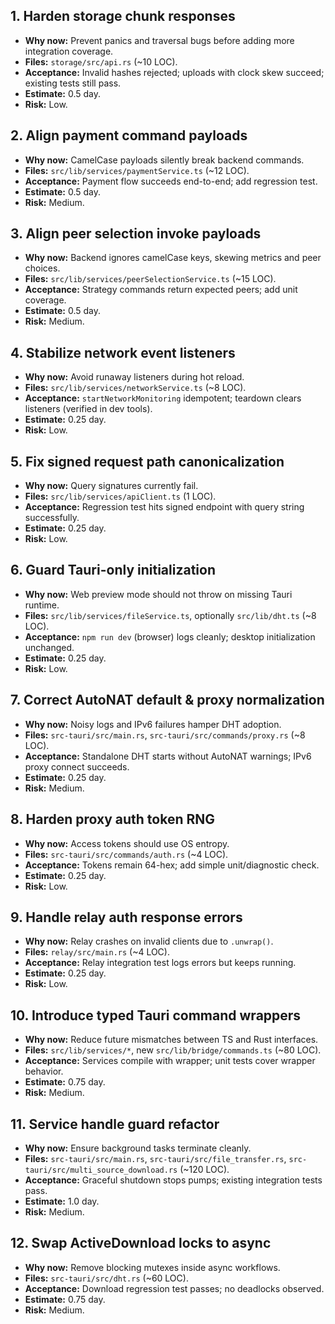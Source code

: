 ## 1. Harden storage chunk responses
- **Why now:** Prevent panics and traversal bugs before adding more integration coverage.
- **Files:** `storage/src/api.rs` (~10 LOC).
- **Acceptance:** Invalid hashes rejected; uploads with clock skew succeed; existing tests still pass.
- **Estimate:** 0.5 day.
- **Risk:** Low.

## 2. Align payment command payloads
- **Why now:** CamelCase payloads silently break backend commands.
- **Files:** `src/lib/services/paymentService.ts` (~12 LOC).
- **Acceptance:** Payment flow succeeds end-to-end; add regression test.
- **Estimate:** 0.5 day.
- **Risk:** Medium.

## 3. Align peer selection invoke payloads
- **Why now:** Backend ignores camelCase keys, skewing metrics and peer choices.
- **Files:** `src/lib/services/peerSelectionService.ts` (~15 LOC).
- **Acceptance:** Strategy commands return expected peers; add unit coverage.
- **Estimate:** 0.5 day.
- **Risk:** Medium.

## 4. Stabilize network event listeners
- **Why now:** Avoid runaway listeners during hot reload.
- **Files:** `src/lib/services/networkService.ts` (~8 LOC).
- **Acceptance:** `startNetworkMonitoring` idempotent; teardown clears listeners (verified in dev tools).
- **Estimate:** 0.25 day.
- **Risk:** Low.

## 5. Fix signed request path canonicalization
- **Why now:** Query signatures currently fail.
- **Files:** `src/lib/services/apiClient.ts` (1 LOC).
- **Acceptance:** Regression test hits signed endpoint with query string successfully.
- **Estimate:** 0.25 day.
- **Risk:** Low.

## 6. Guard Tauri-only initialization
- **Why now:** Web preview mode should not throw on missing Tauri runtime.
- **Files:** `src/lib/services/fileService.ts`, optionally `src/lib/dht.ts` (~8 LOC).
- **Acceptance:** `npm run dev` (browser) logs cleanly; desktop initialization unchanged.
- **Estimate:** 0.25 day.
- **Risk:** Low.

## 7. Correct AutoNAT default & proxy normalization
- **Why now:** Noisy logs and IPv6 failures hamper DHT adoption.
- **Files:** `src-tauri/src/main.rs`, `src-tauri/src/commands/proxy.rs` (~8 LOC).
- **Acceptance:** Standalone DHT starts without AutoNAT warnings; IPv6 proxy connect succeeds.
- **Estimate:** 0.25 day.
- **Risk:** Medium.

## 8. Harden proxy auth token RNG
- **Why now:** Access tokens should use OS entropy.
- **Files:** `src-tauri/src/commands/auth.rs` (~4 LOC).
- **Acceptance:** Tokens remain 64-hex; add simple unit/diagnostic check.
- **Estimate:** 0.25 day.
- **Risk:** Low.

## 9. Handle relay auth response errors
- **Why now:** Relay crashes on invalid clients due to `.unwrap()`.
- **Files:** `relay/src/main.rs` (~4 LOC).
- **Acceptance:** Relay integration test logs errors but keeps running.
- **Estimate:** 0.25 day.
- **Risk:** Low.

## 10. Introduce typed Tauri command wrappers
- **Why now:** Reduce future mismatches between TS and Rust interfaces.
- **Files:** `src/lib/services/*`, new `src/lib/bridge/commands.ts` (~80 LOC).
- **Acceptance:** Services compile with wrapper; unit tests cover wrapper behavior.
- **Estimate:** 0.75 day.
- **Risk:** Medium.

## 11. Service handle guard refactor
- **Why now:** Ensure background tasks terminate cleanly.
- **Files:** `src-tauri/src/main.rs`, `src-tauri/src/file_transfer.rs`, `src-tauri/src/multi_source_download.rs` (~120 LOC).
- **Acceptance:** Graceful shutdown stops pumps; existing integration tests pass.
- **Estimate:** 1.0 day.
- **Risk:** Medium.

## 12. Swap ActiveDownload locks to async
- **Why now:** Remove blocking mutexes inside async workflows.
- **Files:** `src-tauri/src/dht.rs` (~60 LOC).
- **Acceptance:** Download regression test passes; no deadlocks observed.
- **Estimate:** 0.75 day.
- **Risk:** Medium.

